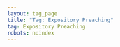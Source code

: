 ```yaml
---
layout: tag_page
title: "Tag: Expository Preaching"
tag: Expository Preaching
robots: noindex
---
```

